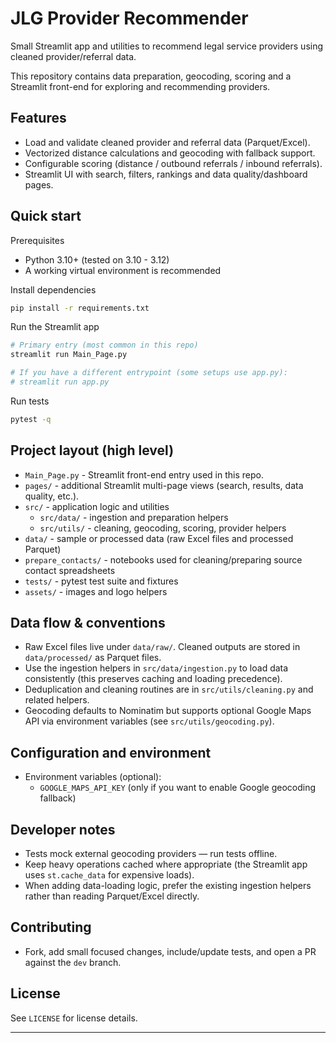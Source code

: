 # JLG Provider Recommender

Small Streamlit app and utilities to recommend legal service providers using cleaned provider/referral data.

This repository contains data preparation, geocoding, scoring and a Streamlit front-end for exploring and recommending providers.

## Features

- Load and validate cleaned provider and referral data (Parquet/Excel).
- Vectorized distance calculations and geocoding with fallback support.
- Configurable scoring (distance / outbound referrals / inbound referrals).
- Streamlit UI with search, filters, rankings and data quality/dashboard pages.

## Quick start

Prerequisites

- Python 3.10+ (tested on 3.10 - 3.12)
- A working virtual environment is recommended

Install dependencies

```bash
pip install -r requirements.txt
```

Run the Streamlit app

```bash
# Primary entry (most common in this repo)
streamlit run Main_Page.py

# If you have a different entrypoint (some setups use app.py):
# streamlit run app.py
```

Run tests

```bash
pytest -q
```

## Project layout (high level)

- `Main_Page.py` - Streamlit front-end entry used in this repo.
- `pages/` - additional Streamlit multi-page views (search, results, data quality, etc.).
- `src/` - application logic and utilities
  - `src/data/` - ingestion and preparation helpers
  - `src/utils/` - cleaning, geocoding, scoring, provider helpers
- `data/` - sample or processed data (raw Excel files and processed Parquet)
- `prepare_contacts/` - notebooks used for cleaning/preparing source contact spreadsheets
- `tests/` - pytest test suite and fixtures
- `assets/` - images and logo helpers

## Data flow & conventions

- Raw Excel files live under `data/raw/`. Cleaned outputs are stored in `data/processed/` as Parquet files.
- Use the ingestion helpers in `src/data/ingestion.py` to load data consistently (this preserves caching and loading precedence).
- Deduplication and cleaning routines are in `src/utils/cleaning.py` and related helpers.
- Geocoding defaults to Nominatim but supports optional Google Maps API via environment variables (see `src/utils/geocoding.py`).

## Configuration and environment

- Environment variables (optional):
  - `GOOGLE_MAPS_API_KEY` (only if you want to enable Google geocoding fallback)

## Developer notes

- Tests mock external geocoding providers — run tests offline.
- Keep heavy operations cached where appropriate (the Streamlit app uses `st.cache_data` for expensive loads).
- When adding data-loading logic, prefer the existing ingestion helpers rather than reading Parquet/Excel directly.

## Contributing

- Fork, add small focused changes, include/update tests, and open a PR against the `dev` branch.

## License

See `LICENSE` for license details.

---